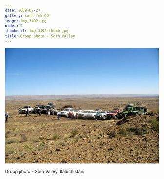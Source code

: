 ```yaml
---
date: 2009-02-27
gallery: sorh-feb-09
image: img_3492.jpg
order: 2
thumbnail: img_3492-thumb.jpg
title: Group photo - Sorh Valley
---
```


![Group photo - Sorh Valley](./img_3492.jpg)

Group photo - Sorh Valley, Baluchistan: